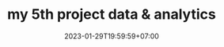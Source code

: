 ---
title: "my 5th project data & analytics"
description: "lorem"
date: 2023-01-29T19:59:59+07:00
thumbnail: "/assets/images/img1.png"
link: "https://porfolio-url.com"
tags: [data, analytics]
---